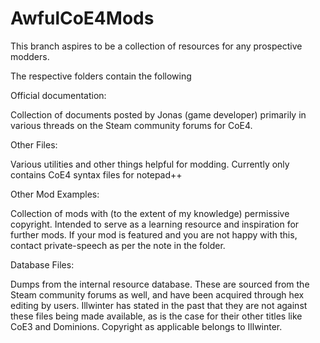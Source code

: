 # AwfulCoE4Mods

This branch aspires to be a collection of resources for any prospective modders. 

The respective folders contain the following

Official documentation:

Collection of documents posted by Jonas (game developer) primarily in various threads on the Steam community forums for CoE4.

Other Files:

Various utilities and other things helpful for modding. Currently only contains CoE4 syntax files for notepad++

Other Mod Examples:

Collection of mods with (to the extent of my knowledge) permissive copyright. Intended to serve as a learning resource and inspiration for further mods. If your mod is featured and you are not happy with this, contact private-speech as per the note in the folder.

Database Files:

Dumps from the internal resource database. These are sourced from the Steam community forums as well, and have been acquired through hex editing by users. Illwinter has stated in the past that they are not against these files being made available, as is the case for their other titles like CoE3 and Dominions. Copyright as applicable belongs to Illwinter.